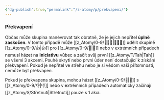 ```yaml
---
{"dg-publish":true,"permalink":"/z-atomy/p/prekvapeni/"}
---
```


### Překvapení
Občas může skupina manévrovat tak obratně, že je jejich nepřítel **úplně zaskočen**. V tomto případě může [[z_Atomy/0-9/🧙🏼‍♂️\|🧙🏼‍♂️]] udělit skupině [[z_Atomy/0-9/👍\|👍]] pro [[z_Atomy/0-9/🏁\|🏁]] nebo v extrémních případech nemusí házet na **Iniciativu** vůbec a začít svůj první [[z_Atomy/T/Tah\|Tah]] se všemi 3 akcemi. Pouhé skrytí nebo první úder není dostačující k získání překvapení. Pokud je nepřítel ve střehu nebo je si vědom vaší přítomnosti, nemůže být překvapen. 

Pokud je překvapena skupina, mohou házet [[z_Atomy/0-9/🏁\|🏁]] s [[z_Atomy/0-9/👎\|👎]] nebo v extrémních případech automaticky začínají [[z_Atomy/S/Střetnutí\|Střetnutí]] pouze s 1 akcí.
